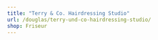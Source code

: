 ```yaml
---
title: "Terry & Co. Hairdressing Studio"
url: /douglas/terry-und-co-hairdressing-studio/
shop: Friseur
---
```

